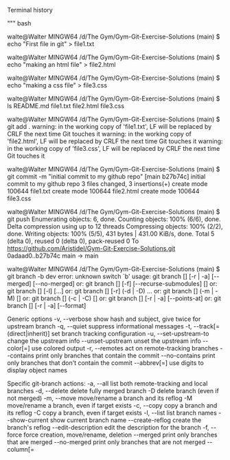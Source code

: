 Terminal history


"""
bash

walte@Walter MINGW64 /d/The Gym/Gym-Git-Exercise-Solutions (main)
$ echo "First file in git" > file1.txt

walte@Walter MINGW64 /d/The Gym/Gym-Git-Exercise-Solutions (main)
$ echo "making an html file" > file2.html

walte@Walter MINGW64 /d/The Gym/Gym-Git-Exercise-Solutions (main)
$ echo "making a css file" > file3.css

walte@Walter MINGW64 /d/The Gym/Gym-Git-Exercise-Solutions (main)
$ ls
README.md  file1.txt  file2.html  file3.css

walte@Walter MINGW64 /d/The Gym/Gym-Git-Exercise-Solutions (main)
$ git add .
warning: in the working copy of 'file1.txt', LF will be replaced by CRLF the next time Git touches it
warning: in the working copy of 'file2.html', LF will be replaced by CRLF the next time Git touches it
warning: in the working copy of 'file3.css', LF will be replaced by CRLF the next time Git touches it

walte@Walter MINGW64 /d/The Gym/Gym-Git-Exercise-Solutions (main)
$ git commit -m "initial commit to my github repo"
[main b27b74c] initial commit to my github repo
 3 files changed, 3 insertions(+)
 create mode 100644 file1.txt
 create mode 100644 file2.html
 create mode 100644 file3.css

walte@Walter MINGW64 /d/The Gym/Gym-Git-Exercise-Solutions (main)
$ git push
Enumerating objects: 6, done.
Counting objects: 100% (6/6), done.
Delta compression using up to 12 threads
Compressing objects: 100% (2/2), done.
Writing objects: 100% (5/5), 431 bytes | 431.00 KiB/s, done.
Total 5 (delta 0), reused 0 (delta 0), pack-reused 0
To https://github.com/AristideI/Gym-Git-Exercise-Solutions.git
   0adaad0..b27b74c  main -> main

walte@Walter MINGW64 /d/The Gym/Gym-Git-Exercise-Solutions (main)
$ git branch -b dev
error: unknown switch `b'
usage: git branch [<options>] [-r | -a] [--merged] [--no-merged]
   or: git branch [<options>] [-f] [--recurse-submodules] <branch-name> [<start-point>]
   or: git branch [<options>] [-l] [<pattern>...]
   or: git branch [<options>] [-r] (-d | -D) <branch-name>...
   or: git branch [<options>] (-m | -M) [<old-branch>] <new-branch>
   or: git branch [<options>] (-c | -C) [<old-branch>] <new-branch>
   or: git branch [<options>] [-r | -a] [--points-at]
   or: git branch [<options>] [-r | -a] [--format]

Generic options
    -v, --verbose         show hash and subject, give twice for upstream branch
    -q, --quiet           suppress informational messages
    -t, --track[=(direct|inherit)]
                          set branch tracking configuration
    -u, --set-upstream-to <upstream>
                          change the upstream info
    --unset-upstream      unset the upstream info
    --color[=<when>]      use colored output
    -r, --remotes         act on remote-tracking branches
    --contains <commit>   print only branches that contain the commit
    --no-contains <commit>
                          print only branches that don't contain the commit
    --abbrev[=<n>]        use <n> digits to display object names

Specific git-branch actions:
    -a, --all             list both remote-tracking and local branches
    -d, --delete          delete fully merged branch
    -D                    delete branch (even if not merged)
    -m, --move            move/rename a branch and its reflog
    -M                    move/rename a branch, even if target exists
    -c, --copy            copy a branch and its reflog
    -C                    copy a branch, even if target exists
    -l, --list            list branch names
    --show-current        show current branch name
    --create-reflog       create the branch's reflog
    --edit-description    edit the description for the branch
    -f, --force           force creation, move/rename, deletion
    --merged <commit>     print only branches that are merged
    --no-merged <commit>  print only branches that are not merged
    --column[=<style>]    list branches in columns
    --sort <key>          field name to sort on
    --points-at <object>  print only branches of the object
    -i, --ignore-case     sorting and filtering are case insensitive
    --recurse-submodules  recurse through submodules
    --format <format>     format to use for the output


walte@Walter MINGW64 /d/The Gym/Gym-Git-Exercise-Solutions (main)
$ git checkout -b dev
Switched to a new branch 'dev'

walte@Walter MINGW64 /d/The Gym/Gym-Git-Exercise-Solutions (dev)
$ git branch
* dev
  main

walte@Walter MINGW64 /d/The Gym/Gym-Git-Exercise-Solutions (dev)
$ git branch test

walte@Walter MINGW64 /d/The Gym/Gym-Git-Exercise-Solutions (dev)
$ git branch
* dev
  main
  test

walte@Walter MINGW64 /d/The Gym/Gym-Git-Exercise-Solutions (dev)
$ git add .

walte@Walter MINGW64 /d/The Gym/Gym-Git-Exercise-Solutions (dev)
$ git commit -m "making new branch dev"
On branch dev
nothing to commit, working tree clean

walte@Walter MINGW64 /d/The Gym/Gym-Git-Exercise-Solutions (dev)
$ ls
README.md  file1.txt  file2.html  file3.css

walte@Walter MINGW64 /d/The Gym/Gym-Git-Exercise-Solutions (dev)
$ vi file1.txt

walte@Walter MINGW64 /d/The Gym/Gym-Git-Exercise-Solutions (dev)
$ git add .
warning: in the working copy of 'file1.txt', LF will be replaced by CRLF the next time Git touches it

walte@Walter MINGW64 /d/The Gym/Gym-Git-Exercise-Solutions (dev)
$ git commit -m "making new branch dev"
[dev 35d526a] making new branch dev
 1 file changed, 1 insertion(+), 1 deletion(-)

walte@Walter MINGW64 /d/The Gym/Gym-Git-Exercise-Solutions (dev)
$ git push origin dev
Enumerating objects: 5, done.
Counting objects: 100% (5/5), done.
Delta compression using up to 12 threads
Compressing objects: 100% (2/2), done.
Writing objects: 100% (3/3), 284 bytes | 284.00 KiB/s, done.
Total 3 (delta 1), reused 0 (delta 0), pack-reused 0
remote: Resolving deltas: 100% (1/1), completed with 1 local object.
remote:
remote: Create a pull request for 'dev' on GitHub by visiting:
remote:      https://github.com/AristideI/Gym-Git-Exercise-Solutions/pull/new/dev
remote:
To https://github.com/AristideI/Gym-Git-Exercise-Solutions.git
 * [new branch]      dev -> dev

walte@Walter MINGW64 /d/The Gym/Gym-Git-Exercise-Solutions (dev)
$ git branch -d test
Deleted branch test (was b27b74c).

walte@Walter MINGW64 /d/The Gym/Gym-Git-Exercise-Solutions (dev)
$ ^C

walte@Walter MINGW64 /d/The Gym/Gym-Git-Exercise-Solutions (dev)
$



Bundle 2





walte@Walter MINGW64 /d/The Gym/Gym-Git-Exercise-Solutions (ft/bundle-2)
$ git checkout main
Switched to branch 'main'
Your branch is up to date with 'origin/main'.

walte@Walter MINGW64 /d/The Gym/Gym-Git-Exercise-Solutions (main)
$ git branch ft/services-redesign

walte@Walter MINGW64 /d/The Gym/Gym-Git-Exercise-Solutions (main)
$ git checkout ft/services-redesign
Switched to branch 'ft/services-redesign'

walte@Walter MINGW64 /d/The Gym/Gym-Git-Exercise-Solutions (ft/services-redesign)
$ ls
README.md  file1.txt  file2.html  file3.css

walte@Walter MINGW64 /d/The Gym/Gym-Git-Exercise-Solutions (ft/services-redesign)
$ touch service.html

walte@Walter MINGW64 /d/The Gym/Gym-Git-Exercise-Solutions (ft/services-redesign)
$ git commit -a -m "updating service.html"
On branch ft/services-redesign
Untracked files:
  (use "git add <file>..." to include in what will be committed)
        service.html

nothing added to commit but untracked files present (use "git add" to track)

walte@Walter MINGW64 /d/The Gym/Gym-Git-Exercise-Solutions (ft/services-redesign)
$ git add .

walte@Walter MINGW64 /d/The Gym/Gym-Git-Exercise-Solutions (ft/services-redesign)
$ git commit -m "updating service.html"
[ft/services-redesign e2e6011] updating service.html
 1 file changed, 0 insertions(+), 0 deletions(-)
 create mode 100644 service.html

walte@Walter MINGW64 /d/The Gym/Gym-Git-Exercise-Solutions (ft/services-redesign)
$ git push
fatal: The current branch ft/services-redesign has no upstream branch.
To push the current branch and set the remote as upstream, use

    git push --set-upstream origin ft/services-redesign

To have this happen automatically for branches without a tracking
upstream, see 'push.autoSetupRemote' in 'git help config'.


walte@Walter MINGW64 /d/The Gym/Gym-Git-Exercise-Solutions (ft/services-redesign)
$ git push origin ft/services-redesign
Enumerating objects: 4, done.
Counting objects: 100% (4/4), done.
Delta compression using up to 12 threads
Compressing objects: 100% (2/2), done.
Writing objects: 100% (3/3), 284 bytes | 284.00 KiB/s, done.
Total 3 (delta 1), reused 0 (delta 0), pack-reused 0
remote: Resolving deltas: 100% (1/1), completed with 1 local object.
remote:
remote: Create a pull request for 'ft/services-redesign' on GitHub by visiting:
remote:      https://github.com/AristideI/Gym-Git-Exercise-Solutions/pull/new/ft/services-redesign
remote:
To https://github.com/AristideI/Gym-Git-Exercise-Solutions.git
 * [new branch]      ft/services-redesign -> ft/services-redesign

walte@Walter MINGW64 /d/The Gym/Gym-Git-Exercise-Solutions (ft/services-redesign)
$ git checkout main
Switched to branch 'main'
Your branch is up to date with 'origin/main'.

walte@Walter MINGW64 /d/The Gym/Gym-Git-Exercise-Solutions (main)
$ git merge ft/services-redesign
Updating cf6d11b..e2e6011
Fast-forward
 service.html | 0
 1 file changed, 0 insertions(+), 0 deletions(-)
 create mode 100644 service.html

walte@Walter MINGW64 /d/The Gym/Gym-Git-Exercise-Solutions (main)
$ git add .

walte@Walter MINGW64 /d/The Gym/Gym-Git-Exercise-Solutions (main)
$ git commit -m "updating service to branch main"
On branch main
Your branch is ahead of 'origin/main' by 1 commit.
  (use "git push" to publish your local commits)

nothing to commit, working tree clean

walte@Walter MINGW64 /d/The Gym/Gym-Git-Exercise-Solutions (main)
$ git push
sTotal 0 (delta 0), reused 0 (delta 0), pack-reused 0
To https://github.com/AristideI/Gym-Git-Exercise-Solutions.git
   cf6d11b..e2e6011  main -> main

walte@Walter MINGW64 /d/The Gym/Gym-Git-Exercise-Solutions (main)
$ git commit -m "updating service to branch main"
On branch main
Your branch is up to date with 'origin/main'.

nothing to commit, working tree clean

walte@Walter MINGW64 /d/The Gym/Gym-Git-Exercise-Solutions (main)
$ ls
README.md  file1.txt  file2.html  file3.css  service.html

walte@Walter MINGW64 /d/The Gym/Gym-Git-Exercise-Solutions (main)
$ vi service.html

walte@Walter MINGW64 /d/The Gym/Gym-Git-Exercise-Solutions (main)
$ git add .
warning: in the working copy of 'service.html', LF will be replaced by CRLF the next time Git touches it

walte@Walter MINGW64 /d/The Gym/Gym-Git-Exercise-Solutions (main)
$ git commit -m "updating service"
[main cae44aa] updating service
 1 file changed, 1 insertion(+)

walte@Walter MINGW64 /d/The Gym/Gym-Git-Exercise-Solutions (main)
$ git push
Enumerating objects: 5, done.
Counting objects: 100% (5/5), done.
Delta compression using up to 12 threads
Compressing objects: 100% (2/2), done.
Writing objects: 100% (3/3), 268 bytes | 268.00 KiB/s, done.
Total 3 (delta 1), reused 0 (delta 0), pack-reused 0
remote: Resolving deltas: 100% (1/1), completed with 1 local object.
To https://github.com/AristideI/Gym-Git-Exercise-Solutions.git
   e2e6011..cae44aa  main -> main

walte@Walter MINGW64 /d/The Gym/Gym-Git-Exercise-Solutions (main)
$ git branch ft/services-redesign
fatal: a branch named 'ft/services-redesign' already exists

walte@Walter MINGW64 /d/The Gym/Gym-Git-Exercise-Solutions (main)
$ git checkout ft/services-redesign
Switched to branch 'ft/services-redesign'

walte@Walter MINGW64 /d/The Gym/Gym-Git-Exercise-Solutions (ft/services-redesign)
$ vi service.html

walte@Walter MINGW64 /d/The Gym/Gym-Git-Exercise-Solutions (ft/services-redesign)
$ vi service.html

walte@Walter MINGW64 /d/The Gym/Gym-Git-Exercise-Solutions (ft/services-redesign)
$ git add .
warning: in the working copy of 'service.html', LF will be replaced by CRLF the next time Git touches it

walte@Walter MINGW64 /d/The Gym/Gym-Git-Exercise-Solutions (ft/services-redesign)
$ git commit -m "saint"
[ft/services-redesign de7512d] saint
 1 file changed, 1 insertion(+)

walte@Walter MINGW64 /d/The Gym/Gym-Git-Exercise-Solutions (ft/services-redesign)
$ git push origin ft/services-redesign
Enumerating objects: 5, done.
Counting objects: 100% (5/5), done.
Delta compression using up to 12 threads
Compressing objects: 100% (2/2), done.
Writing objects: 100% (3/3), 254 bytes | 254.00 KiB/s, done.
Total 3 (delta 1), reused 0 (delta 0), pack-reused 0
remote: Resolving deltas: 100% (1/1), completed with 1 local object.
To https://github.com/AristideI/Gym-Git-Exercise-Solutions.git
   e2e6011..de7512d  ft/services-redesign -> ft/services-redesign

walte@Walter MINGW64 /d/The Gym/Gym-Git-Exercise-Solutions (ft/services-redesign)
$ git checkout main
Switched to branch 'main'
Your branch is up to date with 'origin/main'.

walte@Walter MINGW64 /d/The Gym/Gym-Git-Exercise-Solutions (main)
$ git merge ft/services-redesign
Auto-merging service.html
CONFLICT (content): Merge conflict in service.html
Automatic merge failed; fix conflicts and then commit the result.

walte@Walter MINGW64 /d/The Gym/Gym-Git-Exercise-Solutions (main|MERGING)
$ vi service.html

walte@Walter MINGW64 /d/The Gym/Gym-Git-Exercise-Solutions (main|MERGING)
$ git add .

walte@Walter MINGW64 /d/The Gym/Gym-Git-Exercise-Solutions (main|MERGING)
$ git commit -m "mergin ft/service-redesign"
[main 23d28d4] mergin ft/service-redesign

walte@Walter MINGW64 /d/The Gym/Gym-Git-Exercise-Solutions (main)
$ git push
Enumerating objects: 1, done.
Counting objects: 100% (1/1), done.
Writing objects: 100% (1/1), 226 bytes | 226.00 KiB/s, done.
Total 1 (delta 0), reused 0 (delta 0), pack-reused 0
To https://github.com/AristideI/Gym-Git-Exercise-Solutions.git
   cae44aa..23d28d4  main -> main

walte@Walter MINGW64 /d/The Gym/Gym-Git-Exercise-Solutions (main)
$ git add
Nothing specified, nothing added.
hint: Maybe you wanted to say 'git add .'?
hint: Turn this message off by running
hint: "git config advice.addEmptyPathspec false"

walte@Walter MINGW64 /d/The Gym/Gym-Git-Exercise-Solutions (main)
$ git add .

walte@Walter MINGW64 /d/The Gym/Gym-Git-Exercise-Solutions (main)
$ git commit -m "pushing merged files"
On branch main
Your branch is up to date with 'origin/main'.

nothing to commit, working tree clean

walte@Walter MINGW64 /d/The Gym/Gym-Git-Exercise-Solutions (main)
$ ^C

walte@Walter MINGW64 /d/The Gym/Gym-Git-Exercise-Solutions (main)
$
E





Bundle 3










walte@Walter MINGW64 /d/The Gym/Gym-Git-Exercise-Solutions (main)
$ git checkout -b ft/team-page
Switched to a new branch 'ft/team-page'

walte@Walter MINGW64 /d/The Gym/Gym-Git-Exercise-Solutions (ft/team-page)
$ ls
README.md  file1.txt  file2.html  file3.css  service.html

walte@Walter MINGW64 /d/The Gym/Gym-Git-Exercise-Solutions (ft/team-page)
$ vi team.html

walte@Walter MINGW64 /d/The Gym/Gym-Git-Exercise-Solutions (ft/team-page)
$ git add .
warning: in the working copy of 'team.html', LF will be replaced by CRLF the next time Git touches it

walte@Walter MINGW64 /d/The Gym/Gym-Git-Exercise-Solutions (ft/team-page)
$ git commit -m "making changes in team.html"
[ft/team-page b9a15ad] making changes in team.html
 1 file changed, 3 insertions(+)
 create mode 100644 team.html

walte@Walter MINGW64 /d/The Gym/Gym-Git-Exercise-Solutions (ft/team-page)
$ git push origin ft/team-page
Enumerating objects: 4, done.
Counting objects: 100% (4/4), done.
Delta compression using up to 12 threads
Compressing objects: 100% (2/2), done.
Writing objects: 100% (3/3), 307 bytes | 307.00 KiB/s, done.
Total 3 (delta 1), reused 0 (delta 0), pack-reused 0
remote: Resolving deltas: 100% (1/1), completed with 1 local object.
remote:
remote: Create a pull request for 'ft/team-page' on GitHub by visiting:
remote:      https://github.com/AristideI/Gym-Git-Exercise-Solutions/pull/new/ft/team-page
remote:
To https://github.com/AristideI/Gym-Git-Exercise-Solutions.git
 * [new branch]      ft/team-page -> ft/team-page

walte@Walter MINGW64 /d/The Gym/Gym-Git-Exercise-Solutions (ft/team-page)
$ git checkout main
Switched to branch 'main'
Your branch is up to date with 'origin/main'.

walte@Walter MINGW64 /d/The Gym/Gym-Git-Exercise-Solutions (main)
$ git checkout -b ft/contact-page
Switched to a new branch 'ft/contact-page'

walte@Walter MINGW64 /d/The Gym/Gym-Git-Exercise-Solutions (ft/contact-page)
$ git checkout ft/team-page
Switched to branch 'ft/team-page'

walte@Walter MINGW64 /d/The Gym/Gym-Git-Exercise-Solutions (ft/team-page)
$ git log
OBcommit b9a15ad4be4e7c212897db283c96b6eeb744b223 (HEAD -> ft/team-page, origin/ft/team-page)
Author: aristidei <a.isingizwe@alustudent.com>
OBDate:   Mon May 15 14:07:54 2023 +0200

OB    making changes in team.html

OBcommit 461b1e3b658b8bc634342089b346d37deca21d79 (origin/main, main, ft/contact-page)
OBAuthor: aristidei <a.isingizwe@alustudent.com>
OBDate:   Mon May 15 02:45:12 2023 +0200
OB
    updating terminal history

commit 23d28d404ef821ef213cf72f3508dcb1dbdd6a99
Merge: cae44aa de7512d
Author: aristidei <a.isingizwe@alustudent.com>
Date:   Mon May 15 02:42:38 2023 +0200

    mergin ft/service-redesign

commit de7512d7b53c11d0189e55f784d3771cce450494 (origin/ft/services-redesign, ft/services-redesign)
Author: aristidei <a.isingizwe@alustudent.com>
Date:   Mon May 15 02:39:54 2023 +0200

    saint

commit cae44aa9cb654c24f1c7473b0fff8d9808f9a26e
Author: aristidei <a.isingizwe@alustudent.com>
Date:   Mon May 15 02:37:42 2023 +0200

    updating service

commit e2e6011bd877adac28e5e709666c85ea075aaa5b
Author: aristidei <a.isingizwe@alustudent.com>
Date:   Mon May 15 02:24:32 2023 +0200

    updating service.html

commit cf6d11b15fd37d6cf90bc2ee1d0166b3a87da45b
Author: aristidei <a.isingizwe@alustudent.com>
Date:   Sun May 14 15:25:18 2023 +0200

    updating terminal history

commit b27b74c6e466314a639f0974feac16f60c3a789e
Author: aristidei <a.isingizwe@alustudent.com>
Date:   Sun May 14 15:12:52 2023 +0200


walte@Walter MINGW64 /d/The Gym/Gym-Git-Exercise-Solutions (ft/team-page)
$ git checkout ft/contact-page
Switched to branch 'ft/contact-page'

walte@Walter MINGW64 /d/The Gym/Gym-Git-Exercise-Solutions (ft/contact-page)
$ git cherry-pick b9a15ad4be4e7c212897db283c96b6eeb744b223
[ft/contact-page 9cb7828] making changes in team.html
 Date: Mon May 15 14:07:54 2023 +0200
 1 file changed, 3 insertions(+)
 create mode 100644 team.html

walte@Walter MINGW64 /d/The Gym/Gym-Git-Exercise-Solutions (ft/contact-page)
$ git push --all
Enumerating objects: 4, done.
Counting objects: 100% (4/4), done.
Delta compression using up to 12 threads
Compressing objects: 100% (2/2), done.
Writing objects: 100% (3/3), 313 bytes | 313.00 KiB/s, done.
Total 3 (delta 1), reused 0 (delta 0), pack-reused 0
remote: Resolving deltas: 100% (1/1), completed with 1 local object.
remote:
remote: Create a pull request for 'ft/contact-page' on GitHub by visiting:
remote:      https://github.com/AristideI/Gym-Git-Exercise-Solutions/pull/new/ft/contact-page
remote:
To https://github.com/AristideI/Gym-Git-Exercise-Solutions.git
 * [new branch]      ft/contact-page -> ft/contact-page

walte@Walter MINGW64 /d/The Gym/Gym-Git-Exercise-Solutions (ft/contact-page)
"""
